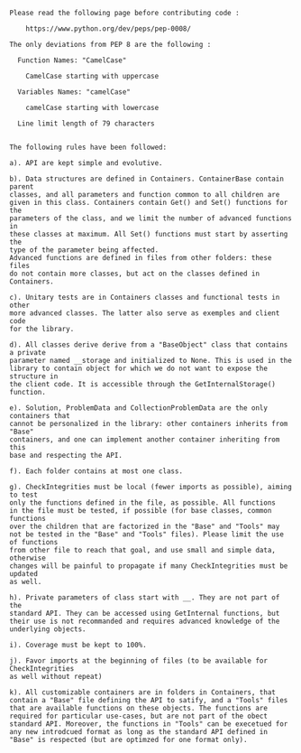     Please read the following page before contributing code :

        https://www.python.org/dev/peps/pep-0008/

    The only deviations from PEP 8 are the following :

      Function Names: "CamelCase"

        CamelCase starting with uppercase

      Variables Names: "camelCase"

        camelCase starting with lowercase

      Line limit length of 79 characters


    The following rules have been followed:

    a). API are kept simple and evolutive.

    b). Data structures are defined in Containers. ContainerBase contain parent
	classes, and all parameters and function common to all children are
    given in this class. Containers contain Get() and Set() functions for the
	parameters of the class, and we limit the number of advanced functions in
	these classes at maximum. All Set() functions must start by asserting the
	type of the parameter being affected.
	Advanced functions are defined in files from other folders: these files
	do not contain more classes, but act on the classes defined in Containers.

    c). Unitary tests are in Containers classes and functional tests in other
	more advanced classes. The latter also serve as exemples and client code
	for the library.
	
    d). All classes derive derive from a "BaseObject" class that contains a private
	parameter named __storage and initialized to None. This is used in the
	library to contain object for which we do not want to expose the structure in
	the client code. It is accessible through the GetInternalStorage() function.

    e). Solution, ProblemData and CollectionProblemData are the only containers that
	cannot be personalized in the library: other containers inherits from "Base"
	containers, and one can implement another container inheriting from this
	base and respecting the API.

    f). Each folder contains at most one class. 

    g). CheckIntegrities must be local (fewer imports as possible), aiming to test
    only the functions defined in the file, as possible. All functions
    in the file must be tested, if possible (for base classes, common functions 
    over the children that are factorized in the "Base" and "Tools" may
    not be tested in the "Base" and "Tools" files). Please limit the use of functions
    from other file to reach that goal, and use small and simple data, otherwise
    changes will be painful to propagate if many CheckIntegrities must be updated
    as well.

    h). Private parameters of class start with __. They are not part of the
	standard API. They can be accessed using GetInternal functions, but
	their use is not recommanded and requires advanced knowledge of the
	underlying objects.

    i). Coverage must be kept to 100%. 
    
    j). Favor imports at the beginning of files (to be available for CheckIntegrities
    as well without repeat)
    
    k). All customizable containers are in folders in Containers, that contain a "Base" file defining the API to satify, and a "Tools" files that are available functions on these objects. The functions are required for particular use-cases, but are not part of the obect standard API. Moreover, the functions in "Tools" can be execetued for any new introdcued format as long as the standard API defined in "Base" is respected (but are optimzed for one format only).
    

